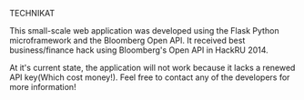 TECHNIKAT

This small-scale web application was developed using the Flask Python microframework and the Bloomberg Open API. It received best business/finance hack using Bloomberg's Open API in HackRU 2014. 

At it's current state, the application will not work because it lacks a renewed API key(Which cost money!). Feel free to contact any of the developers for more information! 

